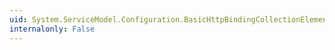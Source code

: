 ```yaml
---
uid: System.ServiceModel.Configuration.BasicHttpBindingCollectionElement.#ctor
internalonly: False
---
```

